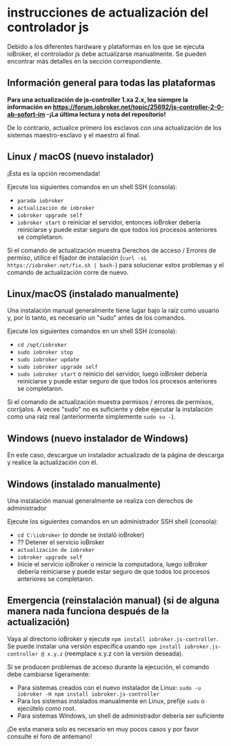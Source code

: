 # instrucciones de actualización del controlador js

Debido a los diferentes hardware y plataformas en los que se ejecuta ioBroker, el controlador js debe actualizarse manualmente. Se pueden encontrar más detalles en la sección correspondiente.

## Información general para todas las plataformas

**Para una actualización de js-controller 1.xa 2.x, lea siempre la información en https://forum.iobroker.net/topic/25692/js-controller-2-0-ab-sofort-im -¡La última lectura y nota del repositorio!**

De lo contrario, actualice primero los esclavos con una actualización de los sistemas maestro-esclavo y el maestro al final.

## Linux / macOS (nuevo instalador)
¡Esta es la opción recomendada!

Ejecute los siguientes comandos en un shell SSH (consola):
* `parada iobroker`
* `actualización de iobroker`
* `iobroker upgrade self`
* `iobroker start` o reiniciar el servidor, entonces ioBroker debería reiniciarse y puede estar seguro de que todos los procesos anteriores se completaron.

Si el comando de actualización muestra Derechos de acceso / Errores de permiso, utilice el fijador de instalación (`curl -sL https://iobroker.net/fix.sh | bash-`) para solucionar estos problemas y el comando de actualización corre de nuevo.

## Linux/macOS (instalado manualmente)

Una instalación manual generalmente tiene lugar bajo la raíz como usuario y, por lo tanto, es necesario un "sudo" antes de los comandos.

Ejecute los siguientes comandos en un shell SSH (consola):
* `cd /opt/iobroker`
* `sudo iobroker stop`
* `sudo iobroker update`
* `sudo iobroker upgrade self`
* `sudo iobroker start` o reinicio del servidor, luego ioBroker debería reiniciarse y puede estar seguro de que todos los procesos anteriores se completaron.

Si el comando de actualización muestra permisos / errores de permisos, corríjalos. A veces "sudo" no es suficiente y debe ejecutar la instalación como una raíz real (anteriormente simplemente `sudo su -`).

## Windows (nuevo instalador de Windows)

En este caso, descargue un instalador actualizado de la página de descarga y realice la actualización con él.

## Windows (instalado manualmente)
Una instalación manual generalmente se realiza con derechos de administrador

Ejecute los siguientes comandos en un administrador SSH shell (consola):
* `cd C:\iobroker` (o donde se instaló ioBroker)
* ?? Detener el servicio ioBroker
* `actualización de iobroker`
* `iobroker upgrade self`
* Inicie el servicio ioBroker o reinicie la computadora, luego ioBroker debería reiniciarse y puede estar seguro de que todos los procesos anteriores se completaron.

## Emergencia (reinstalación manual) (si de alguna manera nada funciona después de la actualización)
Vaya al directorio ioBroker y ejecute `npm install iobroker.js-controller`. Se puede instalar una versión específica usando `npm install iobroker.js-controller @ x.y.z` (reemplace x.y.z con la versión deseada).

Si se producen problemas de acceso durante la ejecución, el comando debe cambiarse ligeramente:
* Para sistemas creados con el nuevo instalador de Linux: `sudo -u iobroker -H npm install iobroker.js-controller`
* Para los sistemas instalados manualmente en Linux, prefije `sudo` o ejecútelo como root.
* Para sistemas Windows, un shell de administrador debería ser suficiente

¡De esta manera solo es necesario en muy pocos casos y por favor consulte el foro de antemano!